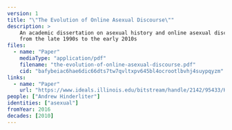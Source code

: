 ```yaml
---
version: 1
title: "\"The Evolution of Online Asexual Discourse\""
description: >
    An academic dissertation on asexual history and online asexual discourse
    from the late 1990s to the early 2010s
files:
  - name: "Paper"
    mediaType: "application/pdf"
    filename: "the-evolution-of-online-asexual-discourse.pdf"
    cid: "bafybeiac6hae6dic66dts7tw7qvltxpv645bl4ocrootlbvhj4suypqyzm"
links:
  - name: "Paper"
    url: "https://www.ideals.illinois.edu/bitstream/handle/2142/95433/HINDERLITER-DISSERTATION-2016.pdf"
people: ["Andrew Hinderliter"]
identities: ["asexual"]
fromYear: 2016
decades: [2010]
---
```

